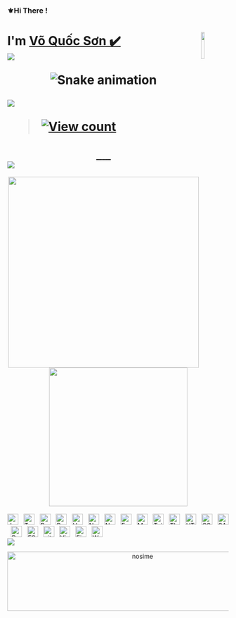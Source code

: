 ### ⚜Hi There !

 <h1 align="left">
   I'm 
    <a href="https://www.facebook.com/khoa.cao.040404">Võ Quốc Sơn  ✔️ 
     <img
           width="12.5%" 
           align="right" 
           valign="middle" 
           src="https://emojipedia-us.s3.amazonaws.com/source/microsoft-teams/337/whale_1f40b.png" 
           target="_blank" 
      />
   
 <br>
 <a align="right" color="#36BCF7FF"><img src="https://readme-typing-svg.herokuapp.com?lines=I'm+a+Security+Engineer;I'm+a+Full+Stack+Developer;I'm+a+Blogger"></a>
 
 <div align="center">

  ![Snake animation](https://github.com/danielbped/danielbped/blob/output/github-contribution-grid-snake.svg)
 </div>

 

<img src="https://user-images.githubusercontent.com/73097560/115834477-dbab4500-a447-11eb-908a-139a6edaec5c.gif">
 
 > [![View count](https://visitcount.itsvg.in/api?id=nosime&color=6&icon=0&pretty=true)](https://visitcount.itsvg.in/api?id=nosime)
 <div align="center">

   <a href="https://www.facebook.com/khoa.cao.040404" target="blank">
    <img src="https://img.icons8.com/nolan/60/facebook-new.png" alt="" />
   </a>
   <a href="https://twitter.com/SonVo0404" target="blank">
    <img src="https://img.icons8.com/nolan/60/twitter.png" alt="" />
   </a>
   <a href="https://www.instagram.com/khoa.cao.404/" target="blank">
    <img src="https://img.icons8.com/nolan/60/instagram-new.png" alt="" />
   </a>
   <a href="https://t.me/nosime" target="blank">
    <img src="https://img.icons8.com/nolan/60/telegram-app.png" alt="" />
   </a>
   <a href="https://discord.com/channels/@VoSon0404#4927" target="blank">
    <img src="https://img.icons8.com/nolan/60/discord-logo.png" alt="" />
   </a>
   <a href="mailto:voson0404@gmail.com" target="top">
    <img src="https://img.icons8.com/nolan/60/apple-mail.png" alt="" />
   </a>
 </div>


<img src="https://user-images.githubusercontent.com/73097560/115834477-dbab4500-a447-11eb-908a-139a6edaec5c.gif">
 </h1>
<div align=center>
  <a href="#" title="Nosime">
    <img align="center" width="434" src="https://github-readme-stats.vercel.app/api?username=nosime&show_icons=true&theme=react&border_color=61dafb&hide_border=true" />
  </a>
 
 <a href="#" title="Nosime">
    <img width="315" align="center" src="https://github-readme-stats.vercel.app/api/top-langs/?username=trungquandev&hide=c%23,powershell,Mathematica,Ruby,Objective-C,Objective-C%2b%2b,Cuda&title_color=61dafb&text_color=ffffff&icon_color=61dafb&bg_color=20232a&langs_count=8&layout=compact&border_color=61dafb&hide_border=true" />
  </a>
</div>
<br>
<!-- https://simpleicons.org/ -->
<span><img src="https://img.shields.io/badge/JavaScript-282C34?logo=javascript&logoColor=F7DF1E" alt="JavaScript logo" title="JavaScript" height="25" /></span>
&nbsp;
<span><img src="https://img.shields.io/badge/TypeScript-282C34?logo=typescript&logoColor=3178C6" alt="TypeScript logo" title="TypeScript" height="25" /></span>
&nbsp;
<span><img src="https://img.shields.io/badge/ReactJS-282C34?logo=react&logoColor=61DAFB" alt="ReactJS logo" title="ReactJS" height="25" /></span>
&nbsp;
<span><img src="https://img.shields.io/badge/Redux-282C34?logo=redux&logoColor=764ABC" alt="Redux logo" title="Redux" height="25" /></span>
&nbsp;
<span><img src="https://img.shields.io/badge/Vue.js-282C34?logo=vue.js&logoColor=4FC08D" alt="Vue.js logo" title="Vue.js" height="25" /></span>
&nbsp;
<span><img src="https://img.shields.io/badge/Nuxt.js-282C34?logo=nuxt.js&logoColor=4FC08D" alt="Nuxt.js logo" title="Nuxt.js" height="25" /></span>
&nbsp;
<span><img src="https://img.shields.io/badge/Node.js-282C34?logo=node.js&logoColor=00F200" alt="Node.js logo" title="Node.js" height="25" /></span>
&nbsp;
<span><img src="https://img.shields.io/badge/Express-282C34?logo=express&logoColor=FFFFFF" alt="Express.js logo" title="Express.js" height="25" /></span>
&nbsp;
<span><img src="https://img.shields.io/badge/MongoDB-282C34?logo=mongodb&logoColor=47A248" alt="MongoDB logo" title="MongoDB" height="25" /></span>
&nbsp;
<span><img src="https://img.shields.io/badge/Tailwind%20CSS-282C34?logo=tailwind-css&logoColor=38B2AC" alt="TailwindCSS logo" title="TailwindCSS" height="25" /></span>
&nbsp;
<span><img src="https://img.shields.io/badge/Three.js-282C34?logo=three.js&logoColor=FFFFFF" alt="Three.js logo" title="Three.js" height="25" /></span>
&nbsp;
<span><img src="https://img.shields.io/badge/HTML5-282C34?logo=html5&logoColor=E34F26" alt="HTML5 logo" title="HTML5" height="25" /></span>
&nbsp;
<span><img src="https://img.shields.io/badge/CSS3-282C34?logo=css3&logoColor=1572B6" alt="CSS3 logo" title="CSS3" height="25" /></span>
&nbsp;
<span><img src="https://img.shields.io/badge/Sass-282C34?logo=sass&logoColor=CC6699" alt="SASS logo" title="SASS" height="25" /></span>
&nbsp;
<span><img src="https://img.shields.io/badge/Bootstrap-282C34?logo=bootstrap&logoColor=7952B3" alt="Bootstrap logo" title="Bootstrap" height="25" /></span>
&nbsp;
<span><img src="https://img.shields.io/badge/ESLint-282C34?logo=eslint&logoColor=4B32C3" alt="ESLint logo" title="ESLint" height="25" /></span>
&nbsp;
<span><img src="https://img.shields.io/badge/git-282C34?logo=git&logoColor=F05032" alt="git logo" title="git" height="25" /></span>
&nbsp;
<span><img src="https://img.shields.io/badge/VS%20Code-282C34?logo=visual-studio-code&logoColor=007ACC" alt="Visual Studio Code logo" title="Visual Studio Code" height="25" /></span>
&nbsp;
<span><img src="https://img.shields.io/badge/Firebase-282C34?logo=firebase&logoColor=FFCA28" alt="Firebase logo" title="Firebase" height="25" /></span>
&nbsp;
<span><img src="https://img.shields.io/badge/WordPress-282C34?logo=wordPress&logoColor=21759B" alt="WordPress logo" title="WordPress" height="25" /></span>
&nbsp;

<br>
<img src="https://user-images.githubusercontent.com/73097560/115834477-dbab4500-a447-11eb-908a-139a6edaec5c.gif">
<p align="center" href="#" target="_blank">
  <img src="https://i.imgur.com/JGSReB9.png" width="600" height="135" alt="nosime" />
</p>



